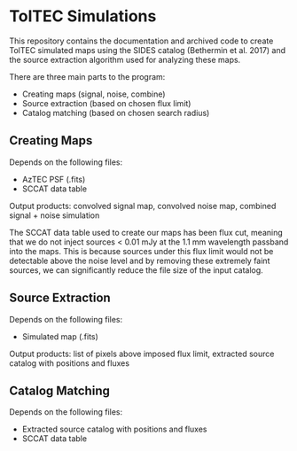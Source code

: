 # TolTEC Simulations
This repository contains the documentation and archived code to create TolTEC simulated maps using the SIDES catalog (Bethermin et al. 2017) and the source extraction algorithm used for analyzing these maps.

There are three main parts to the program:
* Creating maps (signal, noise, combine)
* Source extraction (based on chosen flux limit)
* Catalog matching (based on chosen search radius)

## Creating Maps

Depends on the following files:
* AzTEC PSF (.fits)
* SCCAT data table

Output products: convolved signal map, convolved noise map, combined signal + noise simulation

The SCCAT data table used to create our maps has been flux cut, meaning that we do not inject sources < 0.01 mJy at the 1.1 mm wavelength passband into the maps. This is because sources under this flux limit would not be detectable above the noise level and by removing these extremely faint sources, we can significantly reduce the file size of the input catalog.

## Source Extraction

Depends on the following files:
* Simulated map (.fits)

Output products: list of pixels above imposed flux limit, extracted source catalog with positions and fluxes

## Catalog Matching

Depends on the following files:
* Extracted source catalog with positions and fluxes
* SCCAT data table
